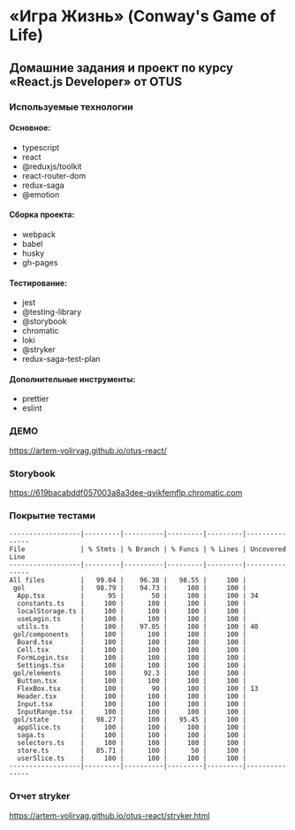# «Игра Жизнь» (Conway's Game of Life)
## Домашние задания и проект по курсу «React.js Developer» от OTUS
### Используемые технологии
#### Основное:
- typescript
- react
- @reduxjs/toolkit
- react-router-dom
- redux-saga
- @emotion

#### Сборка проекта:
- webpack
- babel
- husky
- gh-pages

#### Тестирование:
- jest
- @testing-library
- @storybook
- chromatic
- loki
- @stryker
- redux-saga-test-plan

#### Дополнительные инструменты:
- prettier
- eslint

### ДЕМО
https://artem-volirvag.github.io/otus-react/

### Storybook
https://619bacabddf057003a8a3dee-qvikfemflp.chromatic.com

### Покрытие тестами
```
------------------|---------|----------|---------|---------|---------------
File              | % Stmts | % Branch | % Funcs | % Lines | Uncovered Line
------------------|---------|----------|---------|---------|---------------
All files         |   99.04 |    96.38 |   98.55 |     100 |
 gol              |   98.79 |    94.73 |     100 |     100 |
  App.tsx         |      95 |       50 |     100 |     100 | 34
  constants.ts    |     100 |      100 |     100 |     100 |
  localStorage.ts |     100 |      100 |     100 |     100 |
  useLogin.ts     |     100 |      100 |     100 |     100 |
  utils.ts        |     100 |    97.05 |     100 |     100 | 40
 gol/components   |     100 |      100 |     100 |     100 |
  Board.tsx       |     100 |      100 |     100 |     100 |
  Cell.tsx        |     100 |      100 |     100 |     100 |
  FormLogin.tsx   |     100 |      100 |     100 |     100 |
  Settings.tsx    |     100 |      100 |     100 |     100 |
 gol/elements     |     100 |     92.3 |     100 |     100 |
  Button.tsx      |     100 |      100 |     100 |     100 |
  FlexBox.tsx     |     100 |       90 |     100 |     100 | 13
  Header.tsx      |     100 |      100 |     100 |     100 |
  Input.tsx       |     100 |      100 |     100 |     100 |
  InputRange.tsx  |     100 |      100 |     100 |     100 |
 gol/state        |   98.27 |      100 |   95.45 |     100 |
  appSlice.ts     |     100 |      100 |     100 |     100 |
  saga.ts         |     100 |      100 |     100 |     100 |
  selectors.ts    |     100 |      100 |     100 |     100 |
  store.ts        |   85.71 |      100 |      50 |     100 |
  userSlice.ts    |     100 |      100 |     100 |     100 |
------------------|---------|----------|---------|---------|---------------
```
### Отчет stryker
https://artem-volirvag.github.io/otus-react/stryker.html
